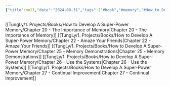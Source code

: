 ```yaml
---
{"title":null,"date":"2024-08-31","tags":["#book","#memory","#How_to_Develop_A_Super_Power_Memory"],"Group":"Group5","dg-publish":true,"dg-home":false,"permalink":"/tung-ly/1-projects/books/how-to-develop-a-super-power-memory/nhom-5-thuc-hanh-va-cai-thien-tri-nho/","dgPassFrontmatter":true}
---
```



[[TungLy/1. Projects/Books/How to Develop A Super-Power Memory/Chapter 20 - The Importance of Memory\|Chapter 20 - The Importance of Memory]]
[[TungLy/1. Projects/Books/How to Develop A Super-Power Memory/Chapter 22 - Amaze Your Friends\|Chapter 22 - Amaze Your Friends]]
[[TungLy/1. Projects/Books/How to Develop A Super-Power Memory/Chapter 25 - Memory Demonstrations\|Chapter 25 - Memory Demonstrations]]
[[TungLy/1. Projects/Books/How to Develop A Super-Power Memory/Chapter 26 - Use the Systems\|Chapter 26 - Use the Systems]]
[[TungLy/1. Projects/Books/How to Develop A Super-Power Memory/Chapter 27 - Continual Improvement\|Chapter 27 - Continual Improvement]]